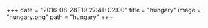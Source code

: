 +++
date = "2016-08-28T19:27:41+02:00"
title = "hungary"
image = "hungary.png"
path = "hungary"
+++
